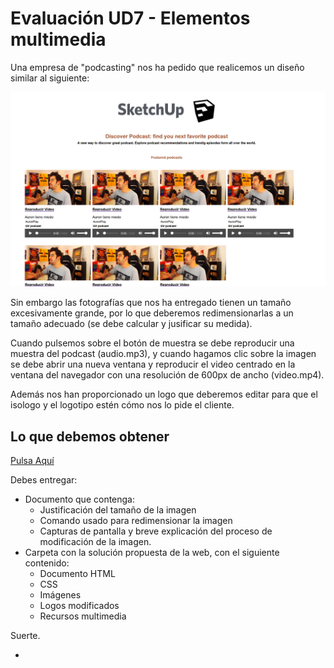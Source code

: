 # Evaluación UD7 - Elementos multimedia

Una empresa de "podcasting" nos ha pedido que realicemos un diseño similar al siguiente:

![imagne](./Evaluacion/imagenes/Resultado.png)

Sin embargo las fotografías que nos ha entregado tienen un tamaño excesivamente grande, por lo que deberemos redimensionarlas a un tamaño adecuado (se debe calcular y jusificar su medida).

Cuando pulsemos sobre el botón de muestra se debe reproducir una muestra del podcast (audio.mp3), y cuando hagamos clic sobre la imagen se debe abrir una nueva ventana y reproducir el video centrado en la ventana del navegador con una resolución de 600px de ancho (video.mp4).

Además nos han proporcionado un logo que deberemos editar para que el isologo y el logotipo estén cómo nos lo pide el cliente.

## Lo que debemos obtener

[Pulsa Aquí](./Evaluacion/multimedia/ExamenUD7.mkv)

Debes entregar:

- Documento que contenga:
  - Justificación del tamaño de la imagen
  - Comando usado para redimensionar la imagen
  - Capturas de pantalla y breve explicación del proceso de modificación de la imagen.
- Carpeta con la solución propuesta de la web, con el siguiente contenido:
  - Documento HTML
  - CSS
  - Imágenes
  - Logos modificados
  - Recursos multimedia

Suerte.

- 